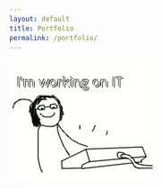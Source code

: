 ```yaml
---
layout: default
title: Portfolio
permalink: /portfolio/
---
```


<img src="images/workingonit.gif">

